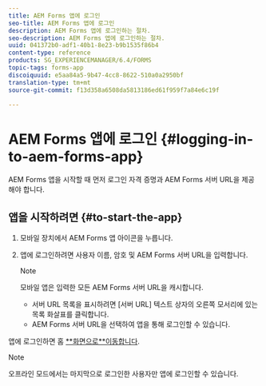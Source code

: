 ```yaml
---
title: AEM Forms 앱에 로그인
seo-title: AEM Forms 앱에 로그인
description: AEM Forms 앱에 로그인하는 절차.
seo-description: AEM Forms 앱에 로그인하는 절차.
uuid: 041372b0-adf1-40b1-8e23-b9b1535f86b4
content-type: reference
products: SG_EXPERIENCEMANAGER/6.4/FORMS
topic-tags: forms-app
discoiquuid: e5aa84a5-9b47-4cc8-8622-510a0a2950bf
translation-type: tm+mt
source-git-commit: f13d358a6508da5813186ed61f959f7a84e6c19f

---
```



# AEM Forms 앱에 로그인 {#logging-in-to-aem-forms-app}

AEM Forms 앱을 시작할 때 먼저 로그인 자격 증명과 AEM Forms 서버 URL을 제공해야 합니다.

## 앱을 시작하려면 {#to-start-the-app}

1. 모바일 장치에서 AEM Forms 앱 아이콘을 누릅니다.
1. 앱에 로그인하려면 사용자 이름, 암호 및 AEM Forms 서버 URL을 입력합니다.

   >[!NOTE]
   >
   >모바일 앱은 입력한 모든 AEM Forms 서버 URL을 캐시합니다.
   >
   >* 서버 URL 목록을 표시하려면 [서버 URL] 텍스트 상자의 오른쪽 모서리에 있는 목록 화살표를 클릭합니다.
   >* AEM Forms 서버 URL을 선택하여 앱을 통해 로그인할 수 있습니다.


앱에 로그인하면 홈 [**화면으로&#x200B;**이동합니다](/help/forms/using/home-screen.md).

>[!NOTE]
>
>오프라인 모드에서는 마지막으로 로그인한 사용자만 앱에 로그인할 수 있습니다.
